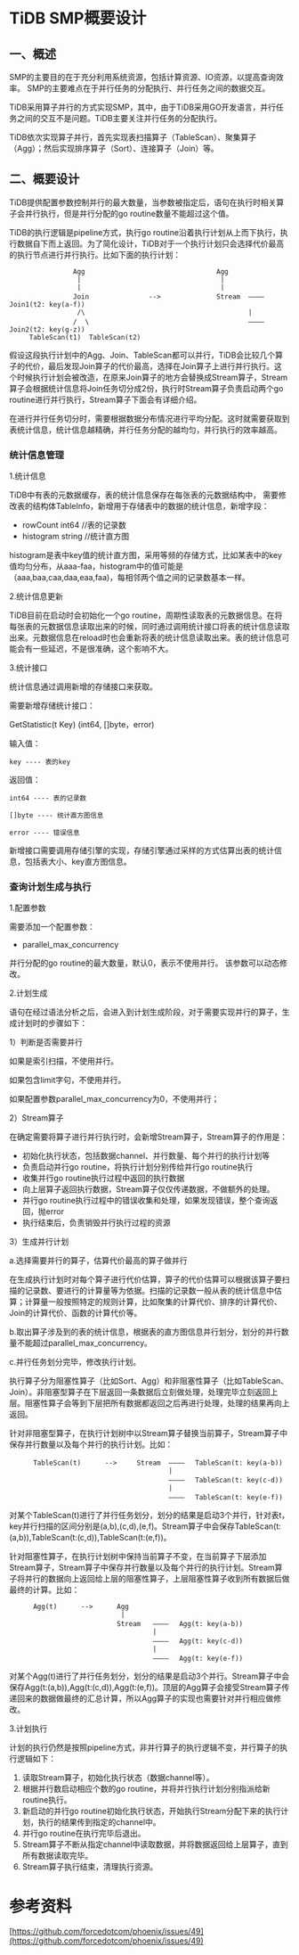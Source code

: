 # TiDB SMP概要设计 #
## 一、概述 ##
SMP的主要目的在于充分利用系统资源，包括计算资源、IO资源，以提高查询效率。
SMP的主要难点在于并行任务的分配执行、并行任务之间的数据交互。

TiDB采用算子并行的方式实现SMP，其中，由于TiDB采用GO开发语言，并行任务之间的交互不是问题。TiDB主要关注并行任务的分配执行。

TiDB依次实现算子并行，首先实现表扫描算子（TableScan）、聚集算子（Agg）；然后实现排序算子（Sort）、连接算子（Join）等。
## 二、概要设计 ##
TiDB提供配置参数控制并行的最大数量，当参数被指定后，语句在执行时相关算子会并行执行，但是并行分配的go routine数量不能超过这个值。

TiDB的执行逻辑是pipeline方式，执行go routine沿着执行计划从上而下执行，执行数据自下而上返回。为了简化设计，TiDB对于一个执行计划只会选择代价最高的执行节点进行并行执行。比如下面的执行计划：

                    Agg                                 Agg
                     |                                   |	
                     |                                   |		
                    Join               -->              Stream  ———— 　Join1(t2: key(a-f))
                     /\                                         |
                    /  \                                        ———— 　Join2(t2: key(g-z))
         TableScan(t1)  TableScan(t2)

假设这段执行计划中的Agg、Join、TableScan都可以并行，TiDB会比较几个算子的代价，最后发现Join算子的代价最高，选择在Join算子上进行并行执行。这个时候执行计划会被改造，在原来Join算子的地方会替换成Stream算子，Stream算子会根据统计信息将Join任务切分成2份，执行时Stream算子负责启动两个go routine进行并行执行，Stream算子下面会有详细介绍。

在进行并行任务切分时，需要根据数据分布情况进行平均分配。这时就需要获取到表统计信息，统计信息越精确，并行任务分配的越均匀，并行执行的效率越高。

### 统计信息管理 ###
1.统计信息

TiDB中有表的元数据缓存，表的统计信息保存在每张表的元数据结构中，
需要修改表的结构体TableInfo，新增用于存储表中的数据的统计信息，新增字段：

- rowCount		int64			//表的记录数
- histogram		string			//统计直方图

histogram是表中key值的统计直方图，采用等频的存储方式，比如某表中的key值均匀分布，从aaa-faa，histogram中的值可能是（aaa,baa,caa,daa,eaa,faa)，每相邻两个值之间的记录数基本一样。


2.统计信息更新

TiDB目前在启动时会初始化一个go routine，周期性读取表的元数据信息。在将每张表的元数据信息读取出来的时候，同时通过调用统计接口将表的统计信息读取出来。元数据信息在reload时也会重新将表的统计信息读取出来。表的统计信息可能会有一些延迟，不是很准确，这个影响不大。

3.统计接口

统计信息通过调用新增的存储接口来获取。

需要新增存储统计接口：

GetStatistic(t Key) (int64, []byte，error)

输入值：

	key ---- 表的key

返回值：

	int64 ---- 表的记录数

	[]byte ---- 统计直方图信息

	error ---- 错误信息

新增接口需要调用存储引擎的实现，存储引擎通过采样的方式估算出表的统计信息，包括表大小、key直方图信息。


### 查询计划生成与执行 ###
1.配置参数

需要添加一个配置参数：

- parallel\_max\_concurrency

并行分配的go routine的最大数量，默认0，表示不使用并行。
该参数可以动态修改。

2.计划生成

语句在经过语法分析之后，会进入到计划生成阶段，对于需要实现并行的算子，生成计划时的步骤如下：

1）判断是否需要并行

如果是索引扫描，不使用并行。

如果包含limit字句，不使用并行。

如果配置参数parallel\_max\_concurrency为0，不使用并行；

2）Stream算子

在确定需要将算子进行并行执行时，会新增Stream算子，Stream算子的作用是：

- 初始化执行状态，包括数据channel、并行数量、每个并行的执行计划等
- 负责启动并行go routine，将执行计划分别传给并行go routine执行
- 收集并行go routine执行过程中返回的执行数据
- 向上层算子返回执行数据，Stream算子仅仅传递数据，不做额外的处理。
- 并行go routine执行过程中的错误收集和处理，如果发现错误，整个查询返回，抛error
- 执行结束后，负责销毁并行执行过程的资源

3）生成并行计划

a.选择需要并行的算子，估算代价最高的算子做并行

在生成执行计划时对每个算子进行代价估算，算子的代价估算可以根据该算子要扫描的记录数、要进行的计算量等为依据。扫描的记录数一般从表的统计信息中估算；计算量一般按照特定的规则计算，比如聚集的计算代价、排序的计算代价、Join的计算代价、函数的计算代价等。

b.取出算子涉及到的表的统计信息，根据表的直方图信息并行划分，划分的并行数量不能超过parallel\_max\_concurrency。

c.并行任务划分完毕，修改执行计划。

执行算子分为阻塞性算子（比如Sort、Agg）和非阻塞性算子（比如TableScan、Join）。非阻塞型算子在下层返回一条数据后立刻做处理，处理完毕立刻返回上层。阻塞性算子会等到下层把所有数据都返回之后再进行处理，处理的结果再向上返回。

针对非阻塞型算子，在执行计划树中以Stream算子替换当前算子，Stream算子中保存并行数量以及每个并行的执行计划。比如：
	
          TableScan(t)      -->     Stream  ———— 　TableScan(t: key(a-b))
                                            |
                                            ———— 　TableScan(t: key(c-d))
                                            |
                                            ———— 　TableScan(t: key(e-f))

对某个TableScan(t)进行了并行任务划分，划分的结果是启动3个并行，针对表t，key并行扫描的区间分别是(a,b),(c,d),(e,f)。Stream算子中会保存TableScan(t:(a,b)),TableScan(t:(c,d)),TableScan(t:(e,f))。

针对阻塞性算子，在执行计划树中保持当前算子不变，在当前算子下层添加Stream算子，Stream算子中保存并行数量以及每个并行的执行计划。Stream算子将并行的数据向上返回给上层的阻塞性算子，上层阻塞性算子收到所有数据后做最终的计算。比如：
	
          Agg(t)      -->      Agg
                                |
                               Stream   ———— 　Agg(t: key(a-b))
                                        |
                                        ———— 　Agg(t: key(c-d))
                                        |
                                        ———— 　Agg(t: key(e-f))

对某个Agg(t)进行了并行任务划分，划分的结果是启动3个并行。Stream算子中会保存Agg(t:(a,b)),Agg(t:(c,d)),Agg(t:(e,f))。顶层的Agg算子会接受Stream算子传递回来的数据做最终的汇总计算，所以Agg算子的实现也需要针对并行相应做修改。

3.计划执行

计划的执行仍然是按照pipeline方式，非并行算子的执行逻辑不变，并行算子的执行逻辑如下：

1. 读取Stream算子，初始化执行状态（数据channel等）。
2. 根据并行数启动相应个数的go routine，并将并行执行计划分别指派给新routine执行。
3. 新启动的并行go routine初始化执行状态，开始执行Stream分配下来的执行计划，执行的结果传到指定的channel中。
4. 并行go routine在执行完毕后退出。
5. Stream算子不断从指定channel中读取数据，并将数据返回给上层算子，直到所有数据读取完毕。
6. Stream算子执行结束，清理执行资源。


# 参考资料 #
[https://github.com/forcedotcom/phoenix/issues/49](https://github.com/forcedotcom/phoenix/issues/49)
